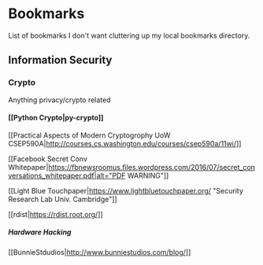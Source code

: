 # Bookmarks
List of bookmarks I don't want cluttering up my local bookmarks directory.





## Information Security



### Crypto
Anything privacy/crypto related

#### [[Python Crypto|py-crypto]]  

[[Practical Aspects of Modern Cryptogrophy UoW CSEP590A|http://courses.cs.washington.edu/courses/csep590a/11wi/]]  


[[Facebook Secret Conv Whitepaper|https://fbnewsroomus.files.wordpress.com/2016/07/secret_conversations_whitepaper.pdf|alt="PDF WARNING"]]  



[[Light Blue Touchpaper|https://www.lightbluetouchpaper.org/ "Security  Research Lab Univ.
Cambridge"]]  

[[rdist|https://rdist.root.org/]]  

##### Hardware Hacking   
[[BunnieStdudios|http://www.bunniestudios.com/blog/]]  


